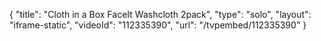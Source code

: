 {
    "title": "Cloth in a Box FaceIt Washcloth 2pack",
    "type": "solo",
    "layout": "iframe-static",
    "videoId": "112335390",
    "url": "\/tvpembed\/112335390"
}